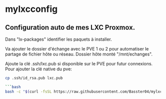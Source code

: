 # mylxcconfig
Configuration auto de mes LXC Proxmox.
------------------------------------------------------------------------------
Dans "lx-packages" identifier les paquets à installer.  

Va ajouter le dossier d'échange avec le PVE 1 ou 2 pour automatiser le partage de fichier hôte ou réseau. Dossier hôte monté "/mnt/echanges".  

Ajoute la clé .ssh/lxc.pub si disponible sur le PVE pour futur connexions. Pour ajouter la clé native du pve:  

```bash
cp .ssh/id_rsa.pub lxc.pub

```bash
bash -c "$(curl -fsSL https://raw.githubusercontent.com/Basster04/mylxcconfig/main/custom-all-templates.sh)"
